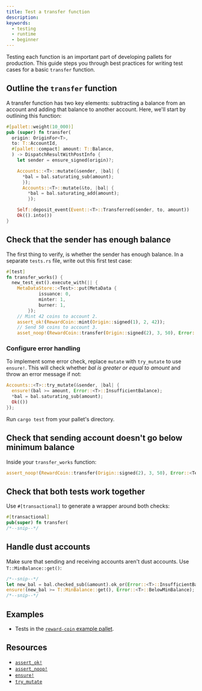 ```yaml
---
title: Test a transfer function
description:
keywords:
  - testing
  - runtime
  - beginner
---
```


Testing each function is an important part of developing pallets for production.
This guide steps you through best practices for writing test cases for a basic `transfer` function.

## Outline the `transfer` function

A transfer function has two key elements: subtracting a balance from an account and adding that
balance to another account.
Here, we'll start by outlining this function:

```rust
#[pallet::weight(10_000)]
pub (super) fn transfer(
  origin: OriginFor<T>,
  to: T::AccountId,
  #[pallet::compact] amount: T::Balance,
  ) -> DispatchResultWithPostInfo {
    let sender = ensure_signed(origin)?;

    Accounts::<T>::mutate(&sender, |bal| {
      *bal = bal.saturating_sub(amount);
      });
      Accounts::<T>::mutate(&to, |bal| {
        *bal = bal.saturating_add(amount);
        });

    Self::deposit_event(Event::<T>::Transferred(sender, to, amount))
    Ok(().into())
}
```

## Check that the sender has enough balance

The first thing to verify, is whether the sender has enough balance.
In a separate `tests.rs` file, write out this first test case:

```rust
#[test]
fn transfer_works() {
  new_test_ext().execute_with(|| {
    MetaDataStore::<Test>::put(MetaData {
			issuance: 0,
			minter: 1,
			burner: 1,
		});
    // Mint 42 coins to account 2.
    assert_ok!(RewardCoin::mint(Origin::signed(1), 2, 42));
    // Send 50 coins to account 3.
    asset_noop!(RewardCoin::transfer(Origin::signed(2), 3, 50), Error::<T>::InsufficientBalance);
```

### Configure error handling

To implement some error check, replace `mutate` with `try_mutate` to use `ensure!`.
This will check whether _bal is greater or equal to amount_ and throw an error message if not:

```rust
Accounts::<T>::try_mutate(&sender, |bal| {
  ensure!(bal >= amount, Error::<T>::InsufficientBalance);
  *bal = bal.saturating_sub(amount);
  Ok(())
});
```

Run `cargo test` from your pallet's directory.

## Check that sending account doesn't go below minimum balance

Inside your `transfer_works` function:

```rust
assert_noop!(RewardCoin::transfer(Origin::signed(2), 3, 50), Error::<Test>::InsufficientBalance);
```

## Check that both tests work together

Use `#[transactional]` to generate a wrapper around both checks:

```rust
#[transactional]
pub(super) fn transfer(
/*--snip--*/
```

## Handle dust accounts

Make sure that sending and receiving accounts aren't dust accounts. Use `T::MinBalance::get()`:

```rust
/*--snip--*/
let new_bal = bal.checked_sub(&amount).ok_or(Error::<T>::InsufficientBalance)?;
ensure!(new_bal >= T::MinBalance::get(), Error::<T>::BelowMinBalance);
/*--snip--*/
```

## Examples

- Tests in the [`reward-coin` example pallet](https://github.com/substrate-developer-hub/substrate-how-to-guides/blob/main/example-code/template-node/pallets/reward-coin/src/tests.rs).

## Resources

- [`assert_ok!`](/rustdocs/latest/frame_support/macro.assert_ok.html)
- [`assert_noop!`](/rustdocs/latest/frame_support/macro.assert_noop.html)
- [`ensure!`](/rustdocs/latest/frame_support/macro.ensure.html)
- [`try_mutate`](/rustdocs/latest/frame_support/storage/trait.StorageMap.html#tymethod.try_mutate)
